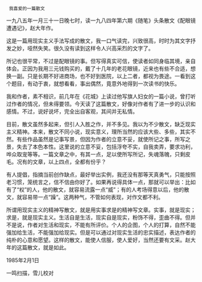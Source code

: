     我喜爱的一篇散文 

  一九八五年一月三十一日晚七时，读一九八四年第六期《随笔》头条散文《配眼镜遭遇记》，赵大年作。 

  这是一篇用现实主义手法写成的散文，我一口气读完，兴致很高，时时为其文字抒发之妙，哑然失笑。很久没有读到这样令人兴高采烈的文字了。 

  所记也很平常，不过是配眼镜的事。但写得真实可信，使读者如同身临其境，亲自体会。正因为我用三元钱购买的，戴了十几年的老花眼镜，近来也有些不合适，想换一副。只是长期不好进商场，也不好到医院，以上二者，都视为畏途。一看到这个题目，有动于衷，就想看看，事出偶然，竟意外地得到一次读书的快乐。 

  我和作者，素不相识，前几年在《花城》上读过他写旗人妇女的一篇小说，曾打听过作者的情况，但未得要领。今天读了这篇散文，好像对作者有了进一步的认识和感情。不过，说好说坏，完全出自客观，其间并无私情。 

  目前，散文虽然多起来，但引人入胜之作，并不多见。我以为不少散文，缺乏现实主义精神。本来，散文不同小说，现实意义，理所当然的应该大些、多些，其实不然。有些作品虽然是记事写景，但因为作者的立意不妥，就使所记之事，所写之景，失去了本色本性。这里说的立意不妥，包括浮夸不实，自我卖弄，要求功利，哗众取宠等等。一篇文章之中，有其一点，足以使所写所记，失魂落魄，只剩皮毛。况有的文章，以上四点，全都有份乎？ 

  有人提倡，指摘当前创作缺点，最好举出实例，我还没有那等天真勇气，只能按照老习惯，笼统言之，信不信由你好了。如果再说得具体一点，那就可以举出：比如有了“权”的人，他的散文，就容易流露一点“威”；有的人考场得意以后，他的散文，就容易带一点“躁”。这两种气，不管如何表现，对作文都不利。 

  所谓用现实主义的精神写散文，就是用实事求是的精神写文章。实事，就是现实；求是，就是现实主义。生活自是生活，现实自是现实，粉饰不得，歪曲不得。但并不是说，作者对生活和现实，不能有所评价。个人的企图，个人的打算，自然不能强加给生活，不能强加给现实。但是可以通过对现实生活的忠实描述，表达作者的纯朴的心意和愿望。这样的散文，能使人信服，使人爱好，当然还要有文采。赵大年的这篇散文，就是如此。 

  1985年2月1日 

  一鸣扫描，雪儿校对 

